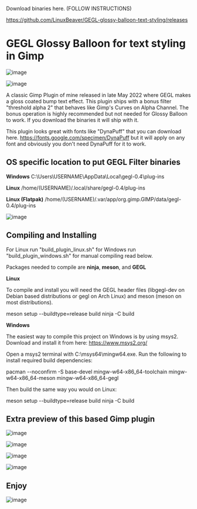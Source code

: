 Download binaries here. (FOLLOW INSTRUCTIONS)

https://github.com/LinuxBeaver/GEGL-glossy-balloon-text-styling/releases

# GEGL Glossy Balloon for text styling in Gimp
![image](https://github.com/LinuxBeaver/GEGL-glossy-balloon-text-styling/assets/78667207/b4ea9d43-cb5d-42fd-86ec-69a2792ac57a)

![image](https://github.com/LinuxBeaver/GEGL-glossy-balloon-text-styling/assets/78667207/e2f30429-05be-49bd-b057-a44a4834b4eb)

A classic Gimp Plugin of mine released in late May 2022 where GEGL makes a gloss coated bump text effect.
This plugin ships with a bonus filter "threshold alpha 2" that behaves like Gimp's Curves on Alpha Channel. The
bonus operation is highly recommended but not needed for Glossy Balloon to work. If you download the binaries it 
will ship with it.

This plugin looks great with fonts like "DynaPuff" that you can download here.
https://fonts.google.com/specimen/DynaPuff
but it will apply on any font and obviously you don't need DynaPuff for it to work.

## OS specific location to put GEGL Filter binaries 

**Windows**
C:\Users\USERNAME\AppData\Local\gegl-0.4\plug-ins
 
**Linux**
 /home/(USERNAME)/.local/share/gegl-0.4/plug-ins
 
 **Linux (Flatpak)**
 /home/(USERNAME)/.var/app/org.gimp.GIMP/data/gegl-0.4/plug-ins

![image](https://github.com/LinuxBeaver/GEGL-glossy-balloon-text-styling/assets/78667207/f15fb5eb-c8d7-4c08-bbac-97048864e657)


## Compiling and Installing

For Linux run "build_plugin_linux.sh" for Windows run "build_plugin_windows.sh" for manual compiling read below.

Packages needed to compile are **ninja**, **meson**, and **GEGL**

**Linux**

To compile and install you will need the GEGL header files (libgegl-dev on Debian based distributions or gegl on Arch Linux) and meson (meson on most distributions).

meson setup --buildtype=release build
ninja -C build

**Windows**

The easiest way to compile this project on Windows is by using msys2. Download and install it from here: https://www.msys2.org/

Open a msys2 terminal with C:\msys64\mingw64.exe. Run the following to install required build dependencies:

pacman --noconfirm -S base-devel mingw-w64-x86_64-toolchain mingw-w64-x86_64-meson mingw-w64-x86_64-gegl

Then build the same way you would on Linux:

meson setup --buildtype=release build
ninja -C build

## Extra preview of this based Gimp plugin

![image](https://github.com/LinuxBeaver/GEGL-glossy-balloon-text-styling/assets/78667207/b23303be-edeb-4b4d-9015-0209dab12689)

![image](https://github.com/LinuxBeaver/GEGL-glossy-balloon-text-styling/assets/78667207/22904bb0-b2ac-4b1c-b727-bd51c182fa58)

![image](https://github.com/LinuxBeaver/GEGL-glossy-balloon-text-styling/assets/78667207/b3e0f258-09fd-4bc1-8644-2976b939de0c)

![image](https://github.com/LinuxBeaver/GEGL-glossy-balloon-text-styling/assets/78667207/059e40b0-0d72-4731-b901-1d7b0ce17ac8)




## Enjoy

![image](https://github.com/LinuxBeaver/GEGL-glossy-balloon-text-styling/assets/78667207/0ab62e35-33bb-4a88-a420-37a3d721e56f)

